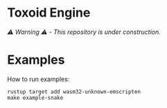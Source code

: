 # Toxoid Engine
*⚠️ Warning ⚠️ - This repository is under construction.*

# Examples
How to run examples:
```
rustup target add wasm32-unknown-emscripten
make example-snake
```